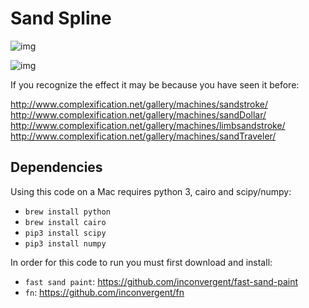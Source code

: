 # Sand Spline

![img](/img/img.png?raw=true "img")

![img](/img/img2.png?raw=true "img")

If you recognize the effect it may be because you have seen it before:

http://www.complexification.net/gallery/machines/sandstroke/
http://www.complexification.net/gallery/machines/sandDollar/
http://www.complexification.net/gallery/machines/limbsandstroke/
http://www.complexification.net/gallery/machines/sandTraveler/

## Dependencies

Using this code on a Mac requires python 3, cairo and scipy/numpy:

* `brew install python`
* `brew install cairo`
* `pip3 install scipy`
* `pip3 install numpy`

In order for this code to run you must first download and install:

* `fast sand paint`: https://github.com/inconvergent/fast-sand-paint
* `fn`: https://github.com/inconvergent/fn
